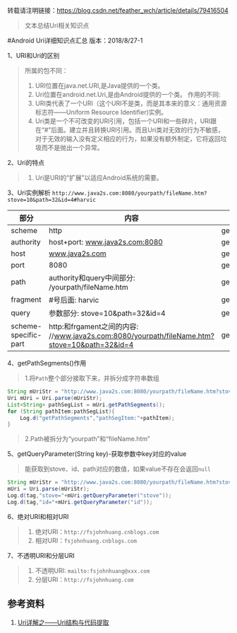 转载请注明链接：https://blog.csdn.net/feather_wch/article/details/79416504

>文本总结Uri相关知识点

#Android Uri详细知识点汇总
版本：2018/8/27-1

1、URI和Uri的区别
>所属的包不同：
>1. URI位置在java.net.URI,是Java提供的一个类。
>2. Uri位置在android.net.Uri,是由Android提供的一个类。
>作用的不同:
>3. URI类代表了一个URI（这个URI不是类，而是其本来的意义：通用资源标志符——Uniform Resource Identifier)实例。
>4. Uri类是一个不可改变的URI引用，包括一个URI和一些碎片，URI跟在“#”后面。建立并且转换URI引用。而且Uri类对无效的行为不敏感，对于无效的输入没有定义相应的行为，如果没有额外制定，它将返回垃圾而不是抛出一个异常。

2、Uri的特点
>1. Uri是URI的“扩展”以适应Android系统的需要。

3、Uri实例解析
`http://www.java2s.com:8080/yourpath/fileName.htm?stove=10&path=32&id=4#harvic`

|部分|内容|方法|
|---|---|---|
|scheme|http|getScheme()|
|authority|host+port: www.java2s.com:8080|getAuthority()|
|host|www.java2s.com|getHost()|
|port|8080|getPort()|
|path|authority和query中间部分: /yourpath/fileName.htm|getPath()|
|fragment|#号后面: harvic|getFragment()|
|query|参数部分: stove=10&path=32&id=4|getQuery()|
|scheme-specific-part|http:和frgament之间的内容: //www.java2s.com:8080/yourpath/fileName.htm?stove=10&path=32&id=4|getSchemeSpecificPart()|

4、getPathSegments()作用
>1.将`Path`整个部分接取下来，并拆分成字符串数组
```java
String mUriStr = "http://www.java2s.com:8080/yourpath/fileName.htm?stove=10&path=32&id=4#harvic";
Uri mUri = Uri.parse(mUriStr);
List<String> pathSegList = mUri.getPathSegments();
for (String pathItem:pathSegList){
    Log.d("getPathSegments","pathSegItem:"+pathItem);
}
```
>2.Path被拆分为“yourpath”和“fileName.htm”

5、getQueryParameter(String key)-获取参数中key对应的value
>能获取到stove、id、path对应的数值，如果value不存在会返回`null`
```java
String mUriStr = "http://www.java2s.com:8080/yourpath/fileName.htm?stove=10&path=32&id#harvic";
mUri = Uri.parse(mUriStr);
Log.d(tag,"stove="+mUri.getQueryParameter("stove"));
Log.d(tag,"id="+mUri.getQueryParameter("id"));
```

6、绝对URI和相对URI
>1. 绝对URI：`http://fsjohnhuang.cnblogs.com`
>2. 相对URI：`fsjohnhuang.cnblogs.com`

7、不透明URI和分层URI
>1. 不透明URI: `mailto:fsjohnhuang@xxx.com`
>2. 分层URI：`http://fsjohnhuang.com`

## 参考资料
1. [Uri详解之——Uri结构与代码提取](https://blog.csdn.net/harvic880925/article/details/44679239)
